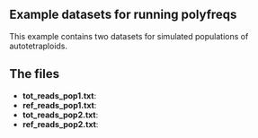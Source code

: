 ## Example datasets for running polyfreqs

This example contains two datasets for simulated populations of autotetraploids.

## The files
- **tot_reads_pop1.txt**: 
- **ref_reads_pop1.txt**: 
- **tot_reads_pop2.txt**:
- **ref_reads_pop2.txt**: